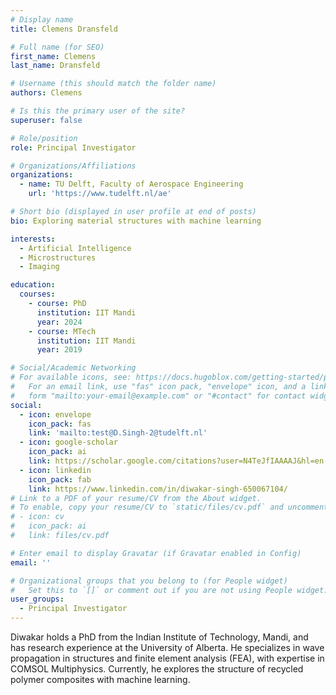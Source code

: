 ```yaml
---
# Display name
title: Clemens Dransfeld

# Full name (for SEO)
first_name: Clemens
last_name: Dransfeld

# Username (this should match the folder name)
authors: Clemens

# Is this the primary user of the site?
superuser: false

# Role/position
role: Principal Investigator

# Organizations/Affiliations
organizations:
  - name: TU Delft, Faculty of Aerospace Engineering
    url: 'https://www.tudelft.nl/ae'

# Short bio (displayed in user profile at end of posts)
bio: Exploring material structures with machine learning

interests:
  - Artificial Intelligence
  - Microstructures
  - Imaging

education:
  courses:
    - course: PhD 
      institution: IIT Mandi
      year: 2024
    - course: MTech
      institution: IIT Mandi
      year: 2019

# Social/Academic Networking
# For available icons, see: https://docs.hugoblox.com/getting-started/page-builder/#icons
#   For an email link, use "fas" icon pack, "envelope" icon, and a link in the
#   form "mailto:your-email@example.com" or "#contact" for contact widget.
social:
  - icon: envelope
    icon_pack: fas
    link: 'mailto:test@D.Singh-2@tudelft.nl'
  - icon: google-scholar
    icon_pack: ai
    link: https://scholar.google.com/citations?user=N4TeJfIAAAAJ&hl=en
  - icon: linkedin
    icon_pack: fab
    link: https://www.linkedin.com/in/diwakar-singh-650067104/
# Link to a PDF of your resume/CV from the About widget.
# To enable, copy your resume/CV to `static/files/cv.pdf` and uncomment the lines below.
# - icon: cv
#   icon_pack: ai
#   link: files/cv.pdf

# Enter email to display Gravatar (if Gravatar enabled in Config)
email: ''

# Organizational groups that you belong to (for People widget)
#   Set this to `[]` or comment out if you are not using People widget.
user_groups:
  - Principal Investigator
---
```


Diwakar holds a PhD from the Indian Institute of Technology, Mandi, and has research experience at the University of Alberta. He specializes in wave propagation in structures and finite element analysis (FEA), with expertise in COMSOL Multiphysics. Currently, he explores the structure of recycled polymer composites with machine learning.
